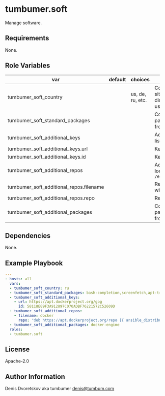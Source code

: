 # tumbumer.soft

Manage software.

## Requirements

None.

## Role Variables

var | default | choices | description
---|---|---|---
tumbumer_soft_country | | us, de, ru, etc. | Country code for mirror site, if not set then default distributive source will be used
tumbumer_soft_standard_packages | | | Comma separated package list for install from standart repos
tumbumer_soft_additional_keys | | | Additional repository key list
tumbumer_soft_additional_keys.url | | | Key url
tumbumer_soft_additional_keys.id | | | Key id
tumbumer_soft_additional_repos | | | Additional repositories list located at `/etc/apt/sources.list.d/`
tumbumer_soft_additional_repos.filename | | | Repository file name without ".list"
tumbumer_soft_additional_repos.repo | | | Repo line
tumbumer_soft_additional_packages | | | Comma separated package list for install from additional repos

## Dependencies

None.

## Example Playbook

```yaml
---
- hosts: all
  vars:
  - tumbumer_soft_country: ru
  - tumbumer_soft_standard_packages: bash-completion,screenfetch,apt-transport-https
  - tumbumer_soft_additional_keys:
    - url: https://apt.dockerproject.org/gpg
      id: 58118E89F3A912897C070ADBF76221572C52609D
  - tumbumer_soft_additional_repos:
    - filename: docker
      repo: "deb https://apt.dockerproject.org/repo {{ ansible_distribution | lower }}-{{ ansible_distribution_release }} main"
  - tumbumer_soft_additional_packages: docker-engine
  roles:
  - tumbumer.soft
```

## License

Apache-2.0

## Author Information

Denis Dvoretskov aka tumbumer <denis@tumbum.com>
